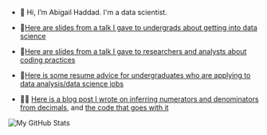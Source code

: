 - 👋 Hi, I’m Abigail Haddad. I'm a data scientist.

- 📝[Here are slides from a talk I gave to undergrads about getting into data science](https://github.com/abigailhaddad/slides/blob/main/Working%20In%20Data%20Science.pdf)
- 📝[Here are slides from a talk I gave to researchers and analysts about coding practices](https://github.com/abigailhaddad/slides/blob/main/Better%20Coding%20Practices.pdf)
- 📝[Here is some resume advice for undergraduates who are applying to data analysis/data science jobs](https://github.com/abigailhaddad/slides/blob/main/Creating%20a%20Resume%20for%20Data%20Analysis%20and%20Data%20Science%20Jobs%20as%20an%20Undergraduate.md)
- 👩‍💻 [Here is a blog post I wrote on inferring numerators and denominators from decimals](https://blog.capitaltg.com/ghost/#/editor/post/63d2d6482eaf220001392673), and [the code that goes with it](https://github.com/abigailhaddad/fractionUniqueness)


![My GitHub Stats](https://github-readme-stats.vercel.app/api?username=abigailhaddad&show_icons=true&hide_border=true)
